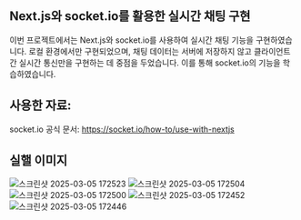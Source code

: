 
## Next.js와 socket.io를 활용한 실시간 채팅 구현
이번 프로젝트에서는 Next.js와 socket.io를 사용하여 실시간 채팅 기능을 구현하였습니다. 로컬 환경에서만 구현되었으며, 채팅 데이터는 서버에 저장하지 않고 클라이언트 간 실시간 통신만을 구현하는 데 중점을 두었습니다. 이를 통해 socket.io의 기능을 학습하였습니다.

## 사용한 자료:
socket.io 공식 문서:  https://socket.io/how-to/use-with-nextjs

## 실핼 이미지

![스크린샷 2025-03-05 172523](https://github.com/user-attachments/assets/836ae136-bee1-4ec8-9c1a-e219f1144cc5)
![스크린샷 2025-03-05 172504](https://github.com/user-attachments/assets/249903ec-103b-4d01-8745-4b6235e62816)
![스크린샷 2025-03-05 172500](https://github.com/user-attachments/assets/78510402-724e-49d9-9400-39967c79c99f)
![스크린샷 2025-03-05 172452](https://github.com/user-attachments/assets/62087379-1b06-4804-9628-9f1ce84f32ac)
![스크린샷 2025-03-05 172446](https://github.com/user-attachments/assets/ce8e98cb-b798-4e00-b732-327b23865a83)
